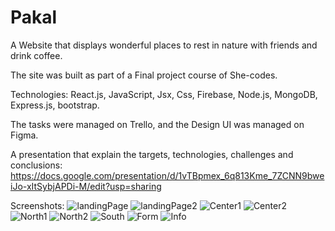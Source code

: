 # Pakal


A Website that displays wonderful places to rest in nature with friends and drink coffee.

The site was built as part of a Final project course of She-codes.

Technologies: React.js, JavaScript, Jsx, Css, Firebase, Node.js, MongoDB, Express.js, bootstrap.

The tasks were managed on Trello, and the Design UI was managed on Figma.

A presentation that explain the targets, technologies, challenges and conclusions:
https://docs.google.com/presentation/d/1vTBpmex_6q813Kme_7ZCNN9bweiJo-xItSybjAPDi-M/edit?usp=sharing 

Screenshots: 
![‏‏landingPage](https://user-images.githubusercontent.com/42889059/97229650-5cfb8500-17e1-11eb-96f0-84be0cf24261.JPG)
![‏‏landingPage2](https://user-images.githubusercontent.com/42889059/97229658-5ff67580-17e1-11eb-87c6-e24ceec902f9.JPG)
![‏‏Center1](https://user-images.githubusercontent.com/42889059/97229678-64229300-17e1-11eb-8dee-8e1a0072595b.JPG)
![‏‏Center2](https://user-images.githubusercontent.com/42889059/97229681-6684ed00-17e1-11eb-8c0f-63b66759c708.JPG)
![‏‏North1](https://user-images.githubusercontent.com/42889059/97229688-6ab10a80-17e1-11eb-8ff7-23ea02149abe.JPG)
![‏‏North2](https://user-images.githubusercontent.com/42889059/97229701-6f75be80-17e1-11eb-93a2-b59087f3facf.JPG)
![‏‏South](https://user-images.githubusercontent.com/42889059/97229710-71d81880-17e1-11eb-8977-db3ae164bfda.JPG)
![‏‏Form](https://user-images.githubusercontent.com/42889059/97229720-74d30900-17e1-11eb-8f5e-7299548371c7.JPG)
![‏‏Info](https://user-images.githubusercontent.com/42889059/97229728-77cdf980-17e1-11eb-903f-93529bd3a376.JPG)



